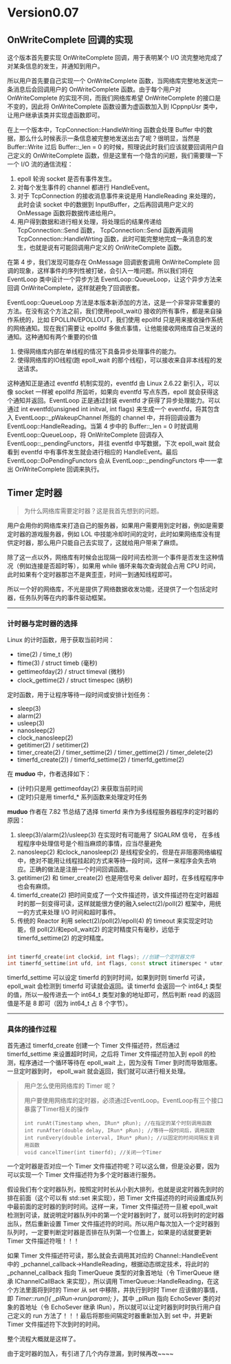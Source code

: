 # Version0.07

## OnWriteComplete 回调的实现

这个版本首先要实现 OnWriteComplete 回调，用于表明某个 I/O 流完整地完成了对某条信息的发生，并通知到用户。

所以用户首先要自己实现一个 OnWriteComplete 函数，当网络库完整地发送完一条消息后会回调用户的 OnWriteComplete 函数。由于每个用户对 OnWriteComplete 的实现不同，而我们网络库希望 OnWriteComplete 的接口是不变的，因此将 OnWriteComplete 函数设置为虚函数加入到 ICppnpUsr 类中，让用户继承该类并实现虚函数即可。

在上一个版本中，TcpConnection::HandleWriting 函数会处理 Buffer 中的数据，那么什么时候表示一条信息被完整地发送出去了呢？很明显，当然是 Buffer::Write 过后 Buffer::_len = 0 的时候，照理说此时我们应该就要回调用户自己定义的 OnWriteComplete 函数，但是这里有一个隐含的问题，我们需要理一下一个 I/O 流的通信流程：

1. epoll 轮询 socket 是否有事件发生。
2. 对每个发生事件的 channel 都进行 HandleEvent。
3. 对于 TcpConnection 的接收消息事件来说是用 HandleReading 来处理的，此时会读 socket 中的数据到 InputBuffer，之后再回调用户定义的 OnMessage 函数将数据传递给用户。
4. 用户得到数据和进行相关处理，将处理后的结果传递给 TcpConnection::Send 函数， TcpConnection::Send 函数再调用 TcpConnection::HandleWrting 函数，此时可能完整地完成一条消息的发生，也就是说有可能回调用户定义的 OnWriteComplete 函数。

在第 4 步，我们发现可能存在 OnMessage 回调嵌套调用 OnWriteComplete 回调的现象，这样事件的序列性被打破，会引入一堆问题。所以我们将在 EventLoop 类中设计一个异步方法 EventLoop::QueueLoop，让这个异步方法来回调 OnWriteComplete，这样就避免了回调嵌套。

EventLoop::QueueLoop 方法是本版本新添加的方法，这是一个非常非常重要的方法。在没有这个方法之前，我们使用epoll_wait() 接收的所有事件，都是来自操作系统的，比如 EPOLLIN/EPOLLOUT，我们使用 epollfd 只是用来接收操作系统的网络通知。现在我们需要让 epollfd 多做点事情，让他能接收网络库自己发送的通知。这种通知有两个重要的价值

1. 使得网络库内部在单线程的情况下具备异步处理事件的能力。
2. 使得网络库的IO线程(跑 epoll_wait 的那个线程)，可以接收来自非本线程的发送请求。

这种通知正是通过 eventfd 机制实现的，eventfd 由 Linux 2.6.22 新引入，可以像 socket 一样被 epollfd 所监听，如果向 eventfd 写点东西，epoll 就会获得这个通知并返回。EventLoop 正是通过封装 eventfd 才获得了异步处理能力。可以通过 int eventfd(unsigned int initval, int flags) 来生成一个 eventfd，将其包含入 EventLoop::_pWakeupChannel 所指的 channel 中，并将回调设置为 EventLoop::HandleReading。当第 4 步中的 Buffer::_len = 0 时就调用 EventLoop::QueueLoop，将 OnWriteComplete 回调存入 EventLoop::_pendingFunctors，并往 eventfd 中写数据，下次 epoll_wait 就会看到 eventfd 中有事件发生就会进行相应的 HandleEvent。最后 EventLoop::DoPendingFunctors 会从 EventLoop::_pendingFunctors 中一一拿出 OnWriteComplete 回调来执行。

## Timer 定时器

> 为什么网络库需要定时器？这是我首先想到的问题。

用户会用你的网络库来打造自己的服务器，如果用户需要用到定时器，例如是需要定时器的游戏服务器，例如 LOL 中技能冷却时间的定时，此时如果网络库没有提供定时器，那么用户只能自己去实现了，这就给用户带来了麻烦。

除了这一点以外，网络库有时候会出现隔一段时间去检测一个事件是否发生这种情况（例如连接是否超时等），如果用 while 循环来每次查询就会占用 CPU 时间，此时如果有个定时器那岂不是爽歪歪，时间一到通知线程即可。

所以一个好的网络库，不光是提供了网络数据收发功能，还提供了一个包括定时器，任务队列等在内的事件驱动框架。

---

### 计时器与定时器的选择

Linux 的计时函数，用于获取当前时间：
- time(2) / time_t (秒)
- ftime(3) / struct timeb (毫秒)
- gettimeofday(2) / struct timeval (微秒)
- clock_gettime(2) / struct timespec (纳秒)

定时函数，用于让程序等待一段时间或安排计划任务：
- sleep(3)
- alarm(2)
- usleep(3)
- nanosleep(2)
- clock_nanosleep(2)
- getitimer(2) / setitimer(2)
- timer_create(2) / timer_settime(2) / timer_gettime(2) / timer_delete(2)
- timerfd_create(2)) / timerfd_settime(2) / timerfd_gettime(2)

在 **muduo** 中，作者选择如下：
- (计时)只是用 gettimeofday(2) 来获取当前时间
- (定时)只是用 timerfd_* 系列函数来处理定时任务

**muduo** 作者在 7.82 节总结了选择 timerfd 来作为多线程服务器程序的定时器的原因：
1. sleep(3)/alarm(2)/usleep(3) 在实现时有可能用了 SIGALRM 信号， 在多线程程序中处理信号是个相当麻烦的事情，应当尽量避免
2. nanosleep(2) 和clock_nanosleep(2) 是线程安全的，但是在非阻塞网络编程中，绝对不能用让线程挂起的方式来等待一段时间，这样一来程序会失去响应。正确的做法是注册一个时间回调函数。
3. getitimer(2) 和 timer_create(2) 也是用信号来 deliver 超时，在多线程程序中也会有麻烦。
4. timerfd_create(2) 把时间变成了一个文件描述符，该文件描述符在定时器超时的那一刻变得可读，这样就能很方便的融入select(2)/poll(2) 框架中，用统一的方式来处理 I/O 时间和超时事件。
5. 传统的 Reactor 利用 select(2)/poll(2)/epoll(4) 的 timeout 来实现定时功能，但 poll(2)/和epoll_wait(2) 的定时精度只有毫秒，远低于 timerfd_settime(2) 的定时精度。

```c++

int timerfd_create(int clockid, int flags); //创建一个定时器文件
int timerfd_settime(int ufd, int flags, const struct itimerspec * utmr, struct itimerspec * otmr); //设置新的超时时间，并开始计时
```

timerfd_settime 可以设定 timerfd 的到时时间，如果到时则 timerfd 可读，epoll_wait 会检测到 timerfd 可读就会返回。读 timerfd 会返回一个 int64_t 类型的值，所以一般传进去一个 int64_t 类型对象的地址即可，然后判断 read 的返回值是不是 8 即可（因为 int64_t 占 8 个字节）。

---

### 具体的操作过程

首先通过 timerfd_create 创建一个 Timer 文件描述符，然后通过 timerfd_settime 来设置超时时间，之后将 Timer 文件描述符加入到 epoll 的检测，程序通过一个循环等待在 epoll_wait 上，因为没有 Timer 到时而导致阻塞。一旦定时器到时， epoll_wait 就会返回，我们就可以进行相关处理。

> 用户怎么使用网络库的 Timer 呢？
> 
> 用户要使用网络库的定时器，必须通过EventLoop。EventLoop有三个接口暴露了Timer相关的操作
> ```
> int runAt(Timestamp when, IRun* pRun); //在指定的某个时刻调用函数
>int runAfter(double delay, IRun* pRun); //等待一段时间后，调用函数
>int runEvery(double interval, IRun* pRun); //以固定的时间间隔反复调用函数
>void cancelTimer(int timerfd); //关闭一个Timer
> ```


一个定时器是否对应一个 Timer 文件描述符呢？可以这么做，但是没必要，因为可以实现一个 Timer 文件描述符为多个定时器进行服务。

假设我们有个定时器队列，按照定时时长从小到大排列，也就是说定时器先到时的排在前面（这个可以有 std::set 来实现），把 Timer 文件描述符的时间设置成队列中最前面的定时器的到时时间。这样一来，Timer 文件描述符一旦被 epoll_wait 检测到可读，就说明定时器队列中的第一个定时器到时了，就可以将到时的定时器出队，然后重新设置 Timer 文件描述符的时间。所以用户每次加入一个定时器到队列时，一定要判断定时器是否排在队列第一个位置上，如果是的话就要更新 Timer 文件描述符哦！！！

如果 Timer 文件描述符可读，那么就会去调用其对应的 Channel::HandleEvent 中的 _pchannel_callback->HandleReading，根据动态绑定技术，将此时的 _pchannel_callback 指向 TimerQueue 类型的对象首地址（令 TimerQueue 继承 IChannelCallBack 来实现），所以调用 TimerQueue::HandleReading，在这个方法里面将到时的 Timer 从 set 中移除，并执行到时时 Timer 应该做的事情，即 *Timer::run(){ _pIRun->run(param); }*，其中 _pIRun 指向 EchoSever 类的对象的首地址（令 EchoSever 继承 IRun），所以就可以让定时器到时时执行用户自己定义的 run 方法了！！！最后将那些间隔定时器重新加入到 set 中，并更新 Timer 文件描述符下次到时的时间。

整个流程大概就是这样了。


由于定时器的加入，有引进了几个内存泄漏，到时候再改~~~~











